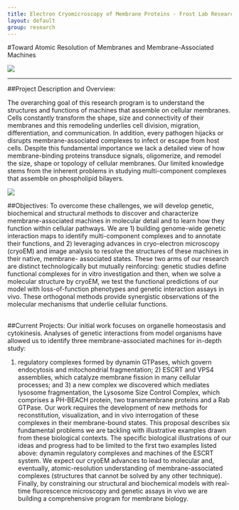 ```yaml
---
title: Electron Cryomicroscopy of Membrane Proteins - Frost Lab Research
layout: default
group: research
---
```


#Toward Atomic Resolution of Membranes and Membrane-Associated Machines

<img class="u-max-full-width" src="{{site.baseurl}}/static/img/research/nih_top.png"/>

-------

##Project Description and Overview:

The overarching goal of this research program is to understand the structures and functions of machines 
that assemble on cellular membranes. Cells constantly transform the shape, size and connectivity of their 
membranes and this remodeling underlies cell division, migration, differentiation, and communication. 
In addition, every pathogen hijacks or disrupts membrane-associated complexes to infect or escape from 
host cells. Despite this fundamental importance we lack a detailed view of how membrane-binding proteins 
transduce signals, oligomerize, and remodel the size, shape or topology of cellular membranes. Our 
limited knowledge stems from the inherent problems in studying multi-component complexes that assemble 
on phospholipid bilayers.

<img class="u-max-full-width" src="{{site.baseurl}}/static/img/research/nih_desc.png"/>

##Objectives:
To overcome these challenges, we will develop genetic, biochemical and structural methods to discover 
and characterize membrane-associated machines in molecular detail and to learn how they function within 
cellular pathways. We are 1) building genome-wide genetic interaction maps to identify multi-component 
complexes and to annotate their functions, and 2) leveraging advances in cryo-electron microscopy 
(cryoEM) and image analysis to resolve the structures of these machines in their native, membrane-
associated states. These two arms of our research are distinct technologically but mutually reinforcing: 
genetic studies define functional complexes for in vitro investigation and then, when we solve a 
molecular structure by cryoEM, we test the functional predictions of our model with loss-of-function 
phenotypes and genetic interaction assays in vivo. These orthogonal methods provide synergistic 
observations of the molecular mechanisms that underlie cellular functions. <br/><br/>

##Current Projects:
Our initial work focuses on organelle homeostasis and cytokinesis. Analyses of genetic interactions 
from model organisms have allowed us to identify three membrane-associated machines for in-depth study: 
1) regulatory complexes formed by dynamin GTPases, which govern endocytosis and mitochondrial 
fragmentation; 2) ESCRT and VPS4 assemblies, which catalyze membrane fission in many cellular 
processes; and 3) a new complex we discovered which mediates lysosome fragmentation, the Lysosome 
Size Control Complex, which comprises a PH-BEACH protein, two transmembrane proteins and a Rab 
GTPase. Our work requires the development of new methods for reconstitution, visualization, and 
in vivo interrogation of these complexes in their membrane-bound states. This proposal describes 
six fundamental problems we are tackling with illustrative examples drawn from these biological 
contexts. The specific biological illustrations of our ideas and progress had to be limited to the 
first two examples listed above: dynamin regulatory complexes and machines of the ESCRT system. We 
expect our cryoEM advances to lead to molecular and, eventually, atomic-resolution understanding of 
membrane-associated complexes (structures that cannot be solved by any other technique). Finally, by 
constraining our structural and biochemical models with real-time fluorescence microscopy and genetic 
assays in vivo we are building a comprehensive program for membrane biology. 